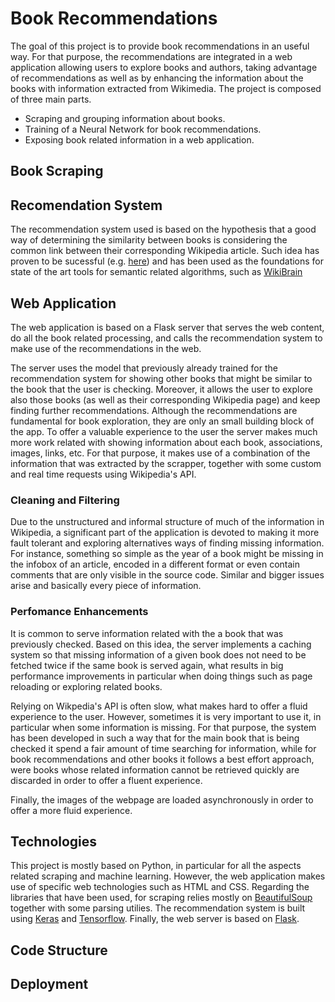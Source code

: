# Book Recommendations
The goal of this project is to provide book recommendations in an useful way. For that purpose, the recommendations are integrated in a web application allowing users to explore books and authors, taking advantage of recommendations as well as by enhancing the information about the books with information extracted from Wikimedia. The project is composed of three main parts.
 - Scraping and grouping information about books.
 - Training of a Neural Network for book recommendations.
 - Exposing book related information in a web application.
 
## Book Scraping


## Recomendation System
The recommendation system used is based on the hypothesis that a good way of determining the similarity between books is considering the common link between their corresponding Wikipedia article. Such idea has proven to be sucessful (e.g. [here](http://www.aaai.org/Papers/Workshops/2008/WS-08-15/WS08-15-005.pdf)) and has been used as the foundations for state of the art tools for semantic related algorithms, such as [WikiBrain](http://shilad.github.io/wikibrain)


## Web Application
The web application is based on a Flask server that serves the web content, do all the book related processing, and calls the recommendation system to make use of the recommendations in the web.

The server uses the model that previously already trained for the recommendation system for showing other books that might be similar to the book that the user is checking. Moreover, it allows the user to explore also those books (as well as their corresponding Wikipedia page) and keep finding further recommendations. Although the recommendations are fundamental for book exploration, they are only an small building block of the app. To offer a valuable experience to the user the server makes much more work related with showing information about each book, associations, images, links, etc. For that purpose, it makes use of a combination of the information that was extracted by the scrapper, together with some custom and real time requests using Wikipedia's API. 

### Cleaning and Filtering
Due to the unstructured and informal structure of much of the information in Wikipedia, a significant part of the application is devoted to making it more fault tolerant and exploring alternatives ways of finding missing information. For instance, something so simple as the year of a book might be missing in the infobox of an article, encoded in a different format or even contain comments that are only visible in the source code. Similar and bigger issues arise and basically every piece of information.

### Perfomance Enhancements
It is common to serve information related with the a book that was previously checked. Based on this idea, the server implements a caching system so that missing information of a given book does not need to be fetched twice if the same book is served again, what results in big performance improvements in particular when doing things such as page reloading or exploring related books.

Relying on Wikpedia's API is often slow, what makes hard to offer a fluid experience to the user. However, sometimes it is very important to use it, in particular when some information is missing. For that purpose, the system has been developed in such a way that for the main book that is being checked it spend a fair amount of time searching for information, while for book recommendations and other books it follows a best effort approach, were books whose related information cannot be retrieved quickly are discarded in order to offer a fluent experience.

Finally, the images of the webpage are loaded asynchronously in order to offer a more fluid experience.

## Technologies
This project is mostly based on Python, in particular for all the aspects related scraping and machine learning. However, the web application makes use of specific web technologies such as HTML and CSS. Regarding the libraries that have been used, for scraping relies mostly on [BeautifulSoup](https://www.crummy.com/software/BeautifulSoup/bs4/doc/) together with some parsing utilies. The recommendation system is built using [Keras](https://github.com/keras-team/keras) and [Tensorflow](https://github.com/tensorflow/tensorflow). Finally, the web server is based on [Flask](https://github.com/pallets/flask).

## Code Structure

## Deployment

<!--
A minimal documentation (README file) should be provided to explain thegoal of the project, the structure of the code, the dependencies, and how to deploy and run thesystem
-->
